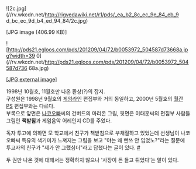![2c.jpg](//rv.wkcdn.net/http://rigvedawiki.net/r1/pds/_ea_b2_8c_ec_9e_84_eb_9
d_bc_ec_9d_b4_ed_94_84/2c.jpg)

[JPG image (406.99 KB)]

![http://pds21.egloos.com/pds/201209/04/72/b0053972_504587d73668a.jpg?width=39
0](//rv.wkcdn.net/http://pds21.egloos.com/pds/201209/04/72/b0053972_504587d736
68a.jpg)

[[JPG external
image]](http://pds21.egloos.com/pds/201209/04/72/b0053972_504587d73668a.jpg)

  
1998년 10월호, 11월호만 나온 환상(?)의 잡지.  
구성원은 1998년 9월호의 [게임라인](%EA%B2%8C%EC%9E%84%EB%9D%BC%EC%9D%B8.md) 편집부와 거의
동일하고, 2000년 5월호의 [월간 PS](%EC%9B%94%EA%B0%84%20PS.md) 편집부와는 다르다.  
부록으로 앞면은 [나코오빠](%EB%82%98%EC%BD%94%EC%98%A4%EB%B9%A0.md)씨의 건버드의 마리온 그림, 뒷면은
이태훈씨의 편집부 사람들 그림인 **책받침**과 게임음악 어레인지 CD를 주었다.

독자 투고에 의하면 모 학교에서 친구가 책받침으로 부채질하고 있었는데 선생님이 나코오빠씨 특유의 색기미가 느껴지는 그림을 보고 "야는 왜
빤쓰 안 입었노?"라는 질문에 투고자의 친구가 "제가 안 그랬심더"라고 답했다는 글이 있다.
[#](http://blheart.egloos.com/5134772)

두 권만 나온 것에 대해서는 정확하지 않으나 '사장이 돈 들고 튀었다'는 말이 있다.

